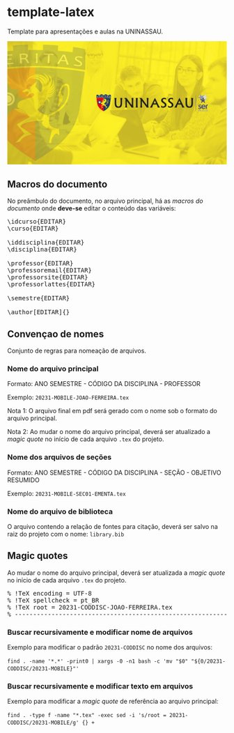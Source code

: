 # template-latex

Template para apresentações e aulas na UNINASSAU.

![Exemplo](20231-CODDISC-JOAO-FERREIRA.png)

## Macros do documento

No preâmbulo do documento, no arquivo principal, há as *macros do documento* onde **deve-se** editar o conteúdo das variáveis:

<pre>
\idcurso{EDITAR}
\curso{EDITAR}

\iddisciplina{EDITAR}
\disciplina{EDITAR}

\professor{EDITAR}
\professoremail{EDITAR}
\professorsite{EDITAR}
\professorlattes{EDITAR}

\semestre{EDITAR}

\author[EDITAR]{}
</pre>

## Convençao de nomes

Conjunto de regras para nomeação de arquivos.

### Nome do arquivo principal

Formato: ANO SEMESTRE - CÓDIGO DA DISCIPLINA - PROFESSOR

Exemplo: `20231-MOBILE-JOAO-FERREIRA.tex`

Nota 1: O arquivo final em pdf será gerado com o nome sob o formato do arquivo principal.

Nota 2: Ao mudar o nome do arquivo principal, deverá ser atualizado a *magic quote* no início de cada arquivo `.tex` do projeto.

### Nome dos arquivos de seções

Formato: ANO SEMESTRE - CÓDIGO DA DISCIPLINA - SEÇÃO - OBJETIVO RESUMIDO

Exemplo: `20231-MOBILE-SEC01-EMENTA.tex`

### Nome do arquivo de biblioteca

O arquivo contendo a relação de fontes para citação, deverá ser salvo na raiz do projeto com o nome: `library.bib`

## Magic quotes

Ao mudar o nome do arquivo principal, deverá ser atualizada a *magic quote* no início de cada arquivo `.tex` do projeto.

<pre>
% !TeX encoding = UTF-8
% !TeX spellcheck = pt_BR
% !TeX root = 20231-CODDISC-JOAO-FERREIRA.tex
% ------------------------------------------------------------------------------
</pre>

### Buscar recursivamente e modificar nome de arquivos

Exemplo para modificar o padrão `20231-CODDISC` no nome dos arquivos:

`find . -name '*.*' -print0 | xargs -0 -n1 bash -c 'mv "$0" "${0/20231-CODDISC/20231-MOBILE}"'`

### Buscar recursivamente e modificar texto em arquivos

Exemplo para modificar a *magic quote* de referência ao arquivo principal:

`find . -type f -name "*.tex" -exec sed -i 's/root = 20231-CODDISC/20231-MOBILE/g' {} +`

